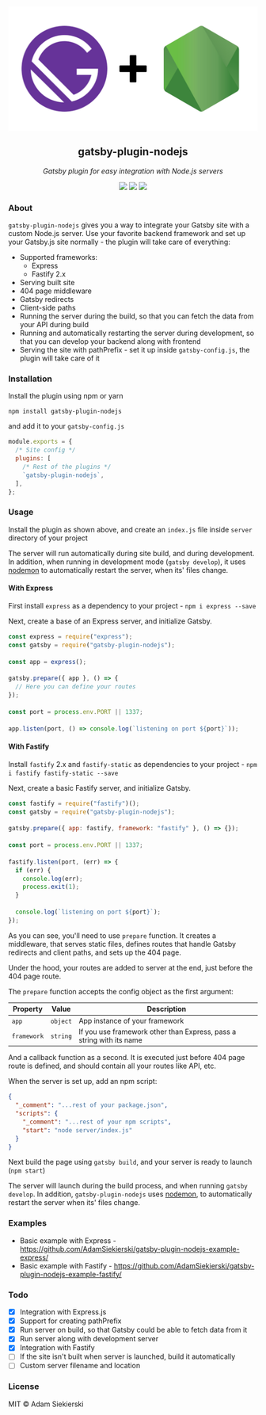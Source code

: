 <p align="center">
  <img align="center" src="https://raw.githubusercontent.com/AdamSiekierski/gatsby-plugin-nodejs/master/logo.png">
</p>
<p align="center">
  <h2 align="center">gatsby-plugin-nodejs</h2>
</p>
<p align="center"><i>Gatsby plugin for easy integration with Node.js servers</i></p>
<p align="center">
  <img src="https://img.shields.io/github/license/adamsiekierski/gatsby-plugin-nodejs?style=flat-square">
  <img src="https://img.shields.io/david/adamsiekierski/gatsby-plugin-nodejs?style=flat-square">
  <img src="https://img.shields.io/github/package-json/v/adamsiekierski/gatsby-plugin-nodejs?style=flat-square">
</p>

### About

`gatsby-plugin-nodejs` gives you a way to integrate your Gatsby site with a custom Node.js server. Use your favorite backend framework and set up your Gatsby.js site normally - the plugin will take care of everything:

- Supported frameworks:
  - Express
  - Fastify 2.x
- Serving built site
- 404 page middleware
- Gatsby redirects
- Client-side paths
- Running the server during the build, so that you can fetch the data from your API during build
- Running and automatically restarting the server during development, so that you can develop your backend along with frontend
- Serving the site with pathPrefix - set it up inside `gatsby-config.js`, the plugin will take care of it

### Installation

Install the plugin using npm or yarn

```
npm install gatsby-plugin-nodejs
```

and add it to your `gatsby-config.js`

```js
module.exports = {
  /* Site config */
  plugins: [
    /* Rest of the plugins */
    `gatsby-plugin-nodejs`,
  ],
};
```

### Usage

Install the plugin as shown above, and create an `index.js` file inside `server` directory of your project

The server will run automatically during site build, and during development. In addition, when running in development mode (`gatsby develop`), it uses [nodemon](https://github.com/remy/nodemon/) to automatically restart the server, when its' files change.

#### With Express

First install `express` as a dependency to your project - `npm i express --save`

Next, create a base of an Express server, and initialize Gatsby.

```js
const express = require("express");
const gatsby = require("gatsby-plugin-nodejs");

const app = express();

gatsby.prepare({ app }, () => {
  // Here you can define your routes
});

const port = process.env.PORT || 1337;

app.listen(port, () => console.log(`listening on port ${port}`));
```

#### With Fastify

Install `fastify` 2.x and `fastify-static` as dependencies to your project - `npm i fastify fastify-static --save`

Next, create a basic Fastify server, and initialize Gatsby.

```js
const fastify = require("fastify")();
const gatsby = require("gatsby-plugin-nodejs");

gatsby.prepare({ app: fastify, framework: "fastify" }, () => {});

const port = process.env.PORT || 1337;

fastify.listen(port, (err) => {
  if (err) {
    console.log(err);
    process.exit(1);
  }

  console.log(`listening on port ${port}`);
});
```

As you can see, you'll need to use `prepare` function. It creates a middleware, that serves static files, defines routes that handle Gatsby redirects and client paths, and sets up the 404 page.

Under the hood, your routes are added to server at the end, just before the 404 page route.

The `prepare` function accepts the config object as the first argument:

| Property    | Value    | Description                                                          |
| ----------- | -------- | -------------------------------------------------------------------- |
| `app`       | `object` | App instance of your framework                                       |
| `framework` | `string` | If you use framework other than Express, pass a string with its name |

And a callback function as a second. It is executed just before 404 page route is defined, and should contain all your routes like API, etc.

When the server is set up, add an npm script:

```json
{
  "_comment": "...rest of your package.json",
  "scripts": {
    "_comment": "...rest of your npm scripts",
    "start": "node server/index.js"
  }
}
```

Next build the page using `gatsby build`, and your server is ready to launch (`npm start`)

The server will launch during the build process, and when running `gatsby develop`. In addition, `gatsby-plugin-nodejs` uses [nodemon](https://github.com/remy/nodemon/), to automatically restart the server when its' files change.

### Examples

- Basic example with Express - https://github.com/AdamSiekierski/gatsby-plugin-nodejs-example-express/
- Basic example with Fastify - https://github.com/AdamSiekierski/gatsby-plugin-nodejs-example-fastify/

### Todo

- [x] Integration with Express.js
- [x] Support for creating pathPrefix
- [x] Run server on build, so that Gatsby could be able to fetch data from it
- [x] Run server along with development server
- [x] Integration with Fastify
- [ ] If the site isn't built when server is launched, build it automatically
- [ ] Custom server filename and location

### License

MIT &copy; Adam Siekierski
